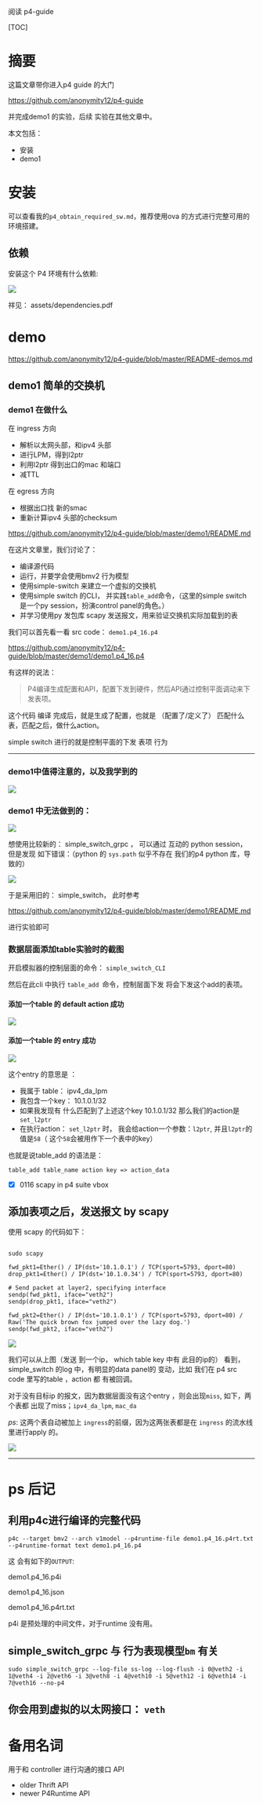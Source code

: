 阅读 p4-guide

[TOC]



# 摘要

这篇文章带你进入p4 guide  的大门

https://github.com/anonymity12/p4-guide

并完成demo1 的实验，后续 实验在其他文章中。


 本文包括：

 - 安装
 - demo1

# 安装

可以查看我的`p4_obtain_required_sw.md`，推荐使用ova 的方式进行完整可用的环境搭建。

## 依赖

  安装这个 P4 环境有什么依赖:

  ![](assets/p4_guide_read_note-dc95189d.png)

  祥见： assets/dependencies.pdf

# demo

https://github.com/anonymity12/p4-guide/blob/master/README-demos.md


## demo1 简单的交换机

### demo1 在做什么

在 ingress 方向

-  解析以太网头部，和ipv4 头部
-  进行LPM，得到l2ptr
-  利用l2ptr 得到出口的mac 和端口
-  减TTL

在 egress 方向

- 根据出口找 新的smac
- 重新计算ipv4 头部的checksum

https://github.com/anonymity12/p4-guide/blob/master/demo1/README.md


在这片文章里，我们讨论了：

- 编译源代码
- 运行，并要学会使用bmv2 行为模型
- 使用simple-switch 来建立一个虚拟的交换机
- 使用simple switch 的CLI， 并实践`table_add`命令，（这里的simple switch 是一个py session，扮演control panel的角色。）
- 并学习使用py 发包库 scapy 发送报文，用来验证交换机实际加载到的表


 我们可以首先看一看 src code： `demo1.p4_16.p4`

https://github.com/anonymity12/p4-guide/blob/master/demo1/demo1.p4_16.p4

有这样的说法：

> P4编译生成配置和API，配置下发到硬件，然后API通过控制平面调动来下发表项。


这个代码 编译 完成后，就是生成了配置，也就是 （配置了/定义了） 匹配什么表，匹配之后，做什么action。

simple switch 进行的就是控制平面的下发 表项 行为

---

###  demo1中值得注意的，以及我学到的


![](assets/p4_guide_read_note-70499504.png)

### demo1 中无法做到的：

![](assets/p4_guide_read_note-eec373db.png)

想使用比较新的： simple_switch_grpc  ， 可以通过 互动的 python session， 但是发现 如下错误：（python 的  `sys.path` 似乎不存在 我们的p4 python 库，导致的）

![](assets/p4_guide_read_note-48503fcd.png)

于是采用旧的： simple_switch， 此时参考

https://github.com/anonymity12/p4-guide/blob/master/demo1/README.md

进行实验即可

### 数据层面添加table实验时的截图

开启模拟器的控制层面的命令： `simple_switch_CLI`

然后在此cli 中执行 `table_add `命令，控制层面下发 将会下发这个add的表项。

#### 添加一个table 的 default action 成功

![](assets/p4_guide_read_note-fdaa0a20.png)

#### 添加一个table 的 entry 成功

![](assets/p4_guide_read_note-463b4b5e.png)

这个entry 的意思是 ：

 - 我属于 table： ipv4_da_lpm
 - 我包含一个key： 10.1.0.1/32
 - 如果我发现有 什么匹配到了上述这个key 10.1.0.1/32 那么我们的action是 `set_l2ptr`
 - 在执行action：  `set_l2ptr` 时， 我会给action一个参数：`l2ptr`, 并且`l2ptr`的值是`58`（ 这个`58`会被用作下一个表中的key）

也就是说table_add 的语法是：


```
table_add table_name action key => action_data

```

- [x] 0116 scapy in p4 suite vbox

## 添加表项之后，发送报文 by scapy

使用 scapy 的代码如下：

```

sudo scapy

fwd_pkt1=Ether() / IP(dst='10.1.0.1') / TCP(sport=5793, dport=80)
drop_pkt1=Ether() / IP(dst='10.1.0.34') / TCP(sport=5793, dport=80)

# Send packet at layer2, specifying interface
sendp(fwd_pkt1, iface="veth2")
sendp(drop_pkt1, iface="veth2")

fwd_pkt2=Ether() / IP(dst='10.1.0.1') / TCP(sport=5793, dport=80) / Raw('The quick brown fox jumped over the lazy dog.')
sendp(fwd_pkt2, iface="veth2")
```

![](assets/p4_guide_read_note-ef138cfe.png)

我们可以从上图（发送 到一个ip， which table key 中有  此目的ip的） 看到，simple_switch 的log 中，有明显的data panel的 变动，比如 我们在
p4 src code 里写的table ，action 都 有被回调。


对于没有目标ip 的报文，因为数据层面没有这个entry ，则会出现`miss`,  如下，两个表都 出现了miss；`ipv4_da_lpm`, `mac_da`

*ps*: 这两个表自动被加上 `ingress`的前缀，因为这两张表都是在 `ingress` 的流水线里进行apply 的。

![](assets/p4_guide_read_note-deb0c940.png)

 ---

# ps 后记

## 利用p4c进行编译的完整代码

`p4c --target bmv2 --arch v1model --p4runtime-file demo1.p4_16.p4rt.txt --p4runtime-format text demo1.p4_16.p4`


这 会有如下的`OUTPUT`:

demo1.p4_16.p4i

demo1.p4_16.json

demo1.p4_16.p4rt.txt

p4i 是预处理的中间文件，对于runtime 没有用。

## simple_switch_grpc 与 行为表现模型`bm` 有关

```
sudo simple_switch_grpc --log-file ss-log --log-flush -i 0@veth2 -i 1@veth4 -i 2@veth6 -i 3@veth8 -i 4@veth10 -i 5@veth12 -i 6@veth14 -i 7@veth16 --no-p4

```
## 你会用到虚拟的以太网接口： `veth`



# 备用名词

用于和 controller 进行沟通的接口 API

 - older Thrift API
 - newer P4Runtime API
